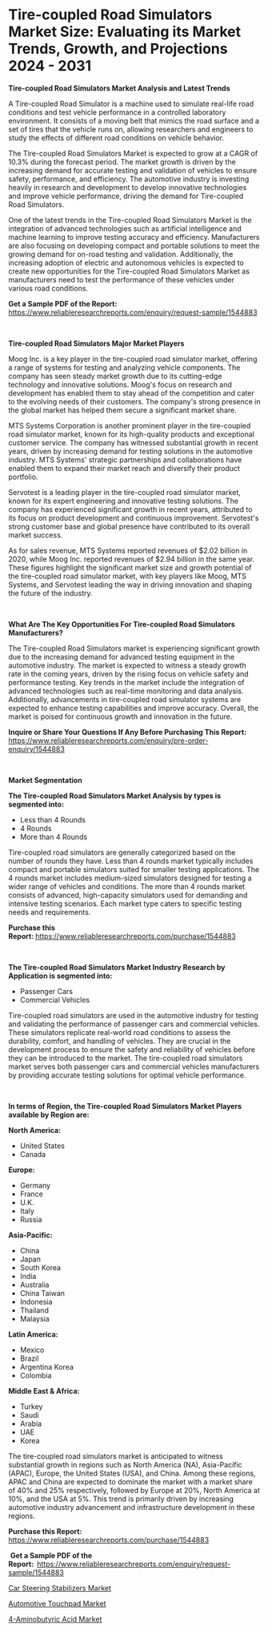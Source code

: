 <p><h1>Tire-coupled Road Simulators Market Size: Evaluating its Market Trends, Growth, and Projections 2024 - 2031</h1></p><p><strong>Tire-coupled Road Simulators Market Analysis and Latest Trends</strong></p>
<p><p>A Tire-coupled Road Simulator is a machine used to simulate real-life road conditions and test vehicle performance in a controlled laboratory environment. It consists of a moving belt that mimics the road surface and a set of tires that the vehicle runs on, allowing researchers and engineers to study the effects of different road conditions on vehicle behavior.</p><p>The Tire-coupled Road Simulators Market is expected to grow at a CAGR of 10.3% during the forecast period. The market growth is driven by the increasing demand for accurate testing and validation of vehicles to ensure safety, performance, and efficiency. The automotive industry is investing heavily in research and development to develop innovative technologies and improve vehicle performance, driving the demand for Tire-coupled Road Simulators.</p><p>One of the latest trends in the Tire-coupled Road Simulators Market is the integration of advanced technologies such as artificial intelligence and machine learning to improve testing accuracy and efficiency. Manufacturers are also focusing on developing compact and portable solutions to meet the growing demand for on-road testing and validation. Additionally, the increasing adoption of electric and autonomous vehicles is expected to create new opportunities for the Tire-coupled Road Simulators Market as manufacturers need to test the performance of these vehicles under various road conditions.</p></p>
<p><strong>Get a Sample PDF of the Report:&nbsp;</strong> <a href="https://www.reliableresearchreports.com/enquiry/request-sample/1544883">https://www.reliableresearchreports.com/enquiry/request-sample/1544883</a></p>
<p>&nbsp;</p>
<p><strong>Tire-coupled Road Simulators Major Market Players</strong></p>
<p><p>Moog Inc. is a key player in the tire-coupled road simulator market, offering a range of systems for testing and analyzing vehicle components. The company has seen steady market growth due to its cutting-edge technology and innovative solutions. Moog's focus on research and development has enabled them to stay ahead of the competition and cater to the evolving needs of their customers. The company's strong presence in the global market has helped them secure a significant market share.</p><p>MTS Systems Corporation is another prominent player in the tire-coupled road simulator market, known for its high-quality products and exceptional customer service. The company has witnessed substantial growth in recent years, driven by increasing demand for testing solutions in the automotive industry. MTS Systems' strategic partnerships and collaborations have enabled them to expand their market reach and diversify their product portfolio.</p><p>Servotest is a leading player in the tire-coupled road simulator market, known for its expert engineering and innovative testing solutions. The company has experienced significant growth in recent years, attributed to its focus on product development and continuous improvement. Servotest's strong customer base and global presence have contributed to its overall market success.</p><p>As for sales revenue, MTS Systems reported revenues of $2.02 billion in 2020, while Moog Inc. reported revenues of $2.94 billion in the same year. These figures highlight the significant market size and growth potential of the tire-coupled road simulator market, with key players like Moog, MTS Systems, and Servotest leading the way in driving innovation and shaping the future of the industry.</p></p>
<p>&nbsp;</p>
<p><strong>What Are The Key Opportunities For Tire-coupled Road Simulators Manufacturers?</strong></p>
<p><p>The Tire-coupled Road Simulators market is experiencing significant growth due to the increasing demand for advanced testing equipment in the automotive industry. The market is expected to witness a steady growth rate in the coming years, driven by the rising focus on vehicle safety and performance testing. Key trends in the market include the integration of advanced technologies such as real-time monitoring and data analysis. Additionally, advancements in tire-coupled road simulator systems are expected to enhance testing capabilities and improve accuracy. Overall, the market is poised for continuous growth and innovation in the future.</p></p>
<p><strong>Inquire or Share Your Questions If Any Before Purchasing This Report:</strong> <a href="https://www.reliableresearchreports.com/enquiry/pre-order-enquiry/1544883">https://www.reliableresearchreports.com/enquiry/pre-order-enquiry/1544883</a></p>
<p>&nbsp;</p>
<p><strong>Market Segmentation</strong></p>
<p><strong>The Tire-coupled Road Simulators Market Analysis by types is segmented into:</strong></p>
<p><ul><li>Less than 4 Rounds</li><li>4 Rounds</li><li>More than 4 Rounds</li></ul></p>
<p><p>Tire-coupled road simulators are generally categorized based on the number of rounds they have. Less than 4 rounds market typically includes compact and portable simulators suited for smaller testing applications. The 4 rounds market includes medium-sized simulators designed for testing a wider range of vehicles and conditions. The more than 4 rounds market consists of advanced, high-capacity simulators used for demanding and intensive testing scenarios. Each market type caters to specific testing needs and requirements.</p></p>
<p><strong>Purchase this Report:&nbsp;</strong><a href="https://www.reliableresearchreports.com/purchase/1544883">https://www.reliableresearchreports.com/purchase/1544883</a></p>
<p>&nbsp;</p>
<p><strong>The Tire-coupled Road Simulators Market Industry Research by Application is segmented into:</strong></p>
<p><ul><li>Passenger Cars</li><li>Commercial Vehicles</li></ul></p>
<p><p>Tire-coupled road simulators are used in the automotive industry for testing and validating the performance of passenger cars and commercial vehicles. These simulators replicate real-world road conditions to assess the durability, comfort, and handling of vehicles. They are crucial in the development process to ensure the safety and reliability of vehicles before they can be introduced to the market. The tire-coupled road simulators market serves both passenger cars and commercial vehicles manufacturers by providing accurate testing solutions for optimal vehicle performance.</p></p>
<p>&nbsp;</p>
<p><strong>In terms of Region, the Tire-coupled Road Simulators Market Players available by Region are:</strong></p>
<p>
    <p> <strong> North America: </strong>
        <ul>
            <li>United States</li>
            <li>Canada</li>
        </ul>
        </p> 
    <p> <strong> Europe: </strong>
        <ul>
            <li>Germany</li>
            <li>France</li>
            <li>U.K.</li>
            <li>Italy</li>
            <li>Russia</li>
        </ul>
        </p> 
    <p> <strong> Asia-Pacific: </strong>
        <ul>
            <li>China</li>
            <li>Japan</li>
            <li>South Korea</li>
            <li>India</li>
            <li>Australia</li>
            <li>China Taiwan</li>
            <li>Indonesia</li>
            <li>Thailand</li>
            <li>Malaysia</li>
        </ul>
        </p> 
    <p> <strong> Latin America: </strong>
        <ul>
            <li>Mexico</li>
            <li>Brazil</li>
            <li>Argentina Korea</li>
            <li>Colombia</li>
        </ul>
        </p> 
    <p> <strong> Middle East & Africa: </strong>
        <ul>
            <li>Turkey</li>
            <li>Saudi</li>
            <li>Arabia</li>
            <li>UAE</li>
            <li>Korea</li>
        </ul>
    </p>
    </p>
<p><p>The tire-coupled road simulators market is anticipated to witness substantial growth in regions such as North America (NA), Asia-Pacific (APAC), Europe, the United States (USA), and China. Among these regions, APAC and China are expected to dominate the market with a market share of 40% and 25% respectively, followed by Europe at 20%, North America at 10%, and the USA at 5%. This trend is primarily driven by increasing automotive industry advancement and infrastructure development in these regions.</p></p>
<p><strong>Purchase this Report: </strong><a href="https://www.reliableresearchreports.com/purchase/1544883">https://www.reliableresearchreports.com/purchase/1544883</a></p>
<p>&nbsp;<strong>Get a Sample PDF of the Report:&nbsp;&nbsp;</strong><a href="https://www.reliableresearchreports.com/enquiry/request-sample/1544883">https://www.reliableresearchreports.com/enquiry/request-sample/1544883</a></p>
<p><strong></strong></p>
<p><p><a href="https://github.com/nancykennedykellievqfqt2/Market-Research-Report-List-1/blob/main/car-steering-stabilizers-market.md">Car Steering Stabilizers Market</a></p><p><a href="https://github.com/seekum/Market-Research-Report-List-1/blob/main/automotive-touchpad-market.md">Automotive Touchpad Market</a></p><p><a href="https://view.publitas.com/reportprime-1/4-aminobutyric-acid-market-size-reflecting-a-forecast-till-2030-market-by-type-by-application-and-by-geography/">4-Aminobutyric Acid Market</a></p></p>